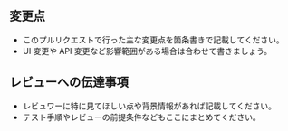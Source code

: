 ## 変更点
- このプルリクエストで行った主な変更点を箇条書きで記載してください。
- UI 変更や API 変更など影響範囲がある場合は合わせて書きましょう。

## レビューへの伝達事項
- レビュワーに特に見てほしい点や背景情報があれば記載してください。
- テスト手順やレビューの前提条件などもここにまとめてください。
